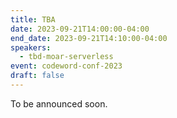 ```yaml
---
title: TBA
date: 2023-09-21T14:00:00-04:00
end_date: 2023-09-21T14:10:00-04:00
speakers:
  - tbd-moar-serverless
event: codeword-conf-2023
draft: false
---
```


To be announced soon.